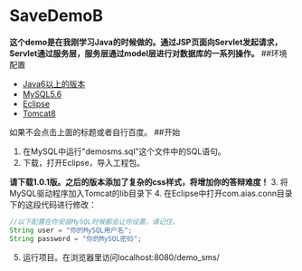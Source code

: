 # SaveDemoB
**这个demo是在我刚学习Java的时候做的。通过JSP页面向Servlet发起请求，Servlet通过服务层，服务层通过model层进行对数据库的一系列操作。**
##环境配置
- [Java6以上的版本](http://jingyan.baidu.com/article/f96699bb8b38e0894e3c1bef.html)
- [MySQL5.6](http://jingyan.baidu.com/article/4b07be3c67853c48b380f311.html)
- [Eclipse](http://jingyan.baidu.com/article/425e69e6d0f6bebe14fc1610.html)
- [Tomcat8](http://jingyan.baidu.com/article/870c6fc33e62bcb03fe4be90.html)

如果不会点击上面的标题或者自行百度。
##开始
1. 在MySQL中运行"demosms.sql"这个文件中的SQL语句。
2. 下载，打开Eclipse，导入工程包。

**请下载1.0.1版。之后的版本添加了复杂的css样式，将增加你的答辩难度！**
3. 将MySQL驱动程序加入Tomcat的lib目录下
4. 在Eclipse中打开com.aias.conn目录下的这段代码进行修改：
```java
//以下配置在你安装MySQL时候都会让你设置，请记住。
String user = "你的MySQL用户名";
String password = "你的MySQL密码";
```
5. 运行项目。在浏览器里访问localhost:8080/demo_sms/

